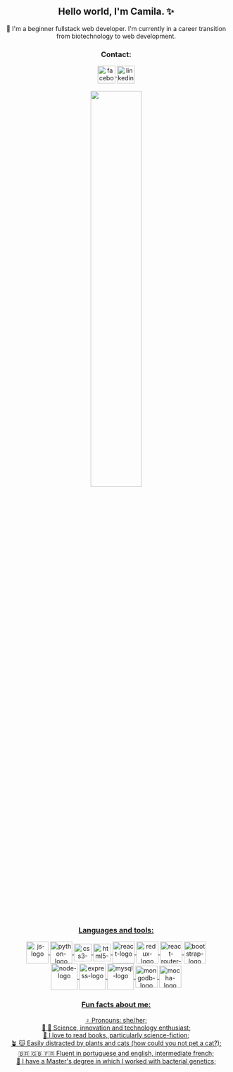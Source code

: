 <h2 align="center">Hello world, I'm Camila. ✨</h1>
<p align="center"> 🐣 I'm a beginner fullstack web developer. I'm currently in a career transition from biotechnology to web development.</p>
<div align="center">
<h3 align="center">Contact:</h3>
  <a href="https://www.facebook.com/camila.pereira.1253">
    <img align="center" alt="facebook-logo" width="40" src="https://user-images.githubusercontent.com/82237188/133944685-303304b5-a17b-4a55-8a12-427bb5adb3ee.png">
  </a>
  <a href="https://www.linkedin.com/in/camila-malvessi-pereira/">
    <img align="center" alt="linkedin-logo" width="40" src="https://user-images.githubusercontent.com/82237188/133944688-771607c8-77ac-46e0-89ad-0062dbbe4f28.png"
  </a>
</div>
<br>
<div align="center" style="display: inline_block">
  <img width="48%" src="https://github-readme-stats.vercel.app/api?username=camila-mp&show_icons=true&theme=ocean_dark&include_all_commits=true&count_private=true"/>
</div>
<h3 align="center">Languages and tools:</h3>
<p></p>
<div align="center" style="display: inline_block">
  <img align="center" alt="js-logo" width="50" src="https://user-images.githubusercontent.com/82237188/133940897-1b9e2f2b-97f6-4e80-8515-5886168d2b40.png">
  <img align="center" alt="python-logo" width="50" src="https://user-images.githubusercontent.com/82237188/158427055-7f43c12d-b285-45e7-ac5a-3093d20f29e2.png">
  <img align="center" alt="css3-logo" width="40" src="https://user-images.githubusercontent.com/82237188/133941365-4f7db70a-1240-49e4-8cf3-dc557324709c.png">
  <img align="center" alt="html5-logo" width="40" src="https://user-images.githubusercontent.com/82237188/133941349-17933de9-cbfa-4955-8ccf-1c4fd0e40397.png">
  <img align="center" alt="react-logo" width="50" src="https://user-images.githubusercontent.com/82237188/133941100-2e6d43c1-1adc-48d5-8392-a266f22640ac.png">
  <img align="center" alt="redux-logo" width="50" src="https://user-images.githubusercontent.com/82237188/133941103-b8f82a31-cdcf-4ddf-bbbf-fc6b535a0d35.png">
  <img align="center" alt="react-router-logo" width="50" src="https://user-images.githubusercontent.com/82237188/133941367-b505c52e-585c-4212-97ec-950d48898beb.png">
  <img align="center" alt="bootstrap-logo" width="50" src="https://user-images.githubusercontent.com/82237188/133941647-264f6514-34b7-48c4-af4a-5b613f392a7b.png">
  <br>
  <img align="center" alt="node-logo" width="60" src="https://user-images.githubusercontent.com/82237188/158428098-cc255534-f963-48d9-a14b-49ee08a2e38b.png">
  <img align="center" alt="express-logo" width="60" src="https://user-images.githubusercontent.com/82237188/158256488-472bd81e-d772-47eb-8ffd-3940140b4137.png">
  <img align="center" alt="mysql-logo" width="60" src="https://user-images.githubusercontent.com/82237188/158256671-9db7a0b2-a1f2-4b5c-b2b3-44fb820f25a7.png">
  <img align="center" alt="mongodb-logo" width="50" src="https://user-images.githubusercontent.com/82237188/158261049-65bc873c-9360-40e0-ad01-b29ed142ccc2.png">
  <img align="center" alt="mocha-logo" width="50" src="https://user-images.githubusercontent.com/82237188/158260682-63d06a3b-54bc-4931-b748-7d94065711f8.png">
</div>
</div>
<h3 align="center">Fun facts about me:</h3>
<div align="center">
  <p>♀️ Pronouns: she/her;<br>🔬 🚀 Science, innovation and technology enthusiast;<br>📖 I love to read books, particularly science-fiction;<br>🪴 🐱 Easily distracted by plants and cats (how could you not pet a cat?);<br>🇧🇷 🇬🇧 🇫🇷 Fluent in portuguese and english, intermediate french;<br>🧬 I have a Master's degree in which I worked with bacterial genetics;</p>
